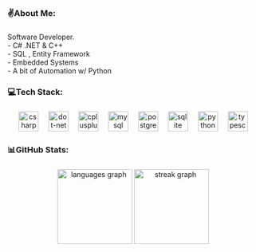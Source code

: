 <h3 align="left">✌️About Me:</h3>

###

<p align="left">Software Developer.<br>- C# .NET & C++ <br>- SQL , Entity Framework<br>- Embedded Systems <br> - A bit of Automation w/ Python </p>

###

<h3 align="left">💻Tech Stack:</h3>

###

<div align="center">
  <img src="https://skillicons.dev/icons?i=cs" height="40" alt="csharp logo"  />
  <img width="12" />
  <img src="https://skillicons.dev/icons?i=dotnet" height="40" alt="dot-net logo"  />
  <img width="12" />
  <img src="https://skillicons.dev/icons?i=cpp" height="40" alt="cplusplus logo"  />
  <img width="12" />
  <img src="https://skillicons.dev/icons?i=mysql" height="40" alt="mysql logo"  />
  <img width="12" />
  <img src="https://skillicons.dev/icons?i=postgres" height="40" alt="postgresql logo"  />
  <img width="12" />
  <img src="https://skillicons.dev/icons?i=sqlite" height="40" alt="sqlite logo"  />
  <img width="12" />
  <img src="https://skillicons.dev/icons?i=py" height="40" alt="python logo"  />
  <img width="12" />
  <img src="https://skillicons.dev/icons?i=ts" height="40" alt="typescript logo"  />
</div>

###

<h3 align="left">📊GitHub Stats:</h3>

###

<div align="center">
  <img src="https://github-readme-stats.vercel.app/api/top-langs?username=b01tech&locale=en&hide_title=false&layout=compact&card_width=320&langs_count=5&theme=dark&hide_border=false&order=2" height="150" alt="languages graph"  />
  <img src="https://streak-stats.demolab.com?user=b01tech&locale=en&mode=daily&theme=dark&hide_border=false&border_radius=5&order=3" height="150" alt="streak graph"  />
</div>

###
